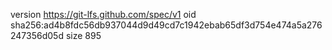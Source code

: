 version https://git-lfs.github.com/spec/v1
oid sha256:ad4b8fdc56db937044d9d49cd7c1942ebab65df3d754e474a5a276247356d05d
size 895
